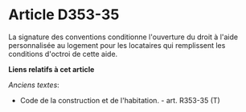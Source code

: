# Article D353-35

La signature des conventions conditionne l'ouverture du droit à l'aide personnalisée au logement pour les locataires qui
remplissent les conditions d'octroi de cette aide.

**Liens relatifs à cet article**

_Anciens textes_:

  - Code de la construction et de l'habitation. - art. R353-35 (T)
